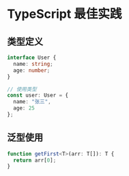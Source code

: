 # TypeScript 最佳实践

## 类型定义
```typescript
interface User {
  name: string;
  age: number;
}

// 使用类型
const user: User = {
  name: "张三",
  age: 25
};
```

## 泛型使用
```typescript
function getFirst<T>(arr: T[]): T {
  return arr[0];
}
``` 